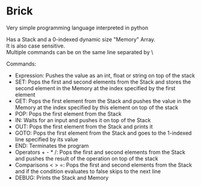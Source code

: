 # Brick
  Very simple programming language interpreted in python  
  
  Has a Stack and a 0-indexed dynamic size "Memory" Array.  
  It is also case sensitive.  
  Multiple commands can be on the same line separated by \  
 
 Commands:
- Expression: Pushes the value as an int, float or string on top of the stack
- SET: Pops the first and second elements from the Stack and stores the second element in the Memory at the index specified by the first element
- GET: Pops the first element from the Stack and pushes the value in the Memory at the index specified by this element on top of the stack
- POP: Pops the first element from the Stack
- IN: Waits for an input and pushes it on top of the Stack
- OUT: Pops the first element from the Stack and prints it
- GOTO: Pops the first element from the Stack and goes to the 1-indexed line specified by its value
- END: Terminates the program
- Operators + - * /: Pops the first and second elements from the Stack and pushes the result of the operation on top of the stack
- Comparisons < > =: Pops the first and second elements from the Stack and if the condition evaluates to false skips to the next line
- DEBUG: Prints the Stack and Memory
